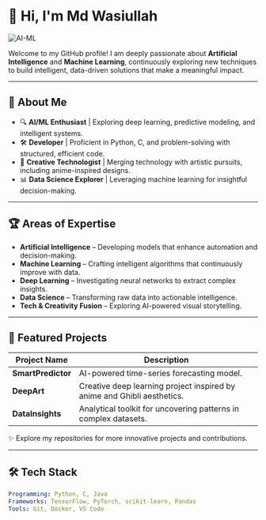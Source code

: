 # 👋 Hi, I'm Md Wasiullah

![AI-ML](https://cdn.pixabay.com/photo/2024/01/29/22/47/ai-generated-8540913_1280.jpg)

Welcome to my GitHub profile! I am deeply passionate about **Artificial Intelligence** and **Machine Learning**, continuously exploring new techniques to build intelligent, data-driven solutions that make a meaningful impact.

---

## 🚀 About Me

- 🔍 **AI/ML Enthusiast** | Exploring deep learning, predictive modeling, and intelligent systems.
- 🛠 **Developer** | Proficient in Python, C, and problem-solving with structured, efficient code.
- 🎨 **Creative Technologist** | Merging technology with artistic pursuits, including anime-inspired designs.
- 📊 **Data Science Explorer** | Leveraging machine learning for insightful decision-making.

---

## 🏆 Areas of Expertise

- **Artificial Intelligence** – Developing models that enhance automation and decision-making.
- **Machine Learning** – Crafting intelligent algorithms that continuously improve with data.
- **Deep Learning** – Investigating neural networks to extract complex insights.
- **Data Science** – Transforming raw data into actionable intelligence.
- **Tech & Creativity Fusion** – Exploring AI-powered visual storytelling.

---

## 📂 Featured Projects

| **Project Name**   | **Description** |
|-------------------|------------------------------------------------|
| **SmartPredictor** | AI-powered time-series forecasting model. |
| **DeepArt** | Creative deep learning project inspired by anime and Ghibli aesthetics. |
| **DataInsights** | Analytical toolkit for uncovering patterns in complex datasets. |

✨ Explore my repositories for more innovative projects and contributions.

---

## 🛠 Tech Stack

```yaml
Programming: Python, C, Java  
Frameworks: TensorFlow, PyTorch, scikit-learn, Pandas  
Tools: Git, Docker, VS Code
